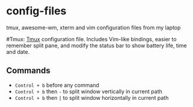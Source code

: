 # config-files
tmux, awesome-wm, xterm and vim configuration files from my laptop


#Tmux:
[Tmux](http://tmux.sourceforge.net/) configuration file. Includes Vim-like bindings, easier to remember split pane,  and modify the status bar to show battery life, time and date. 

Commands
--------

* `Control + b` before any command
* `Control + b` then `-` to split window vertically in current path
* `Control + b` then `|` to split window horizontally in current path
